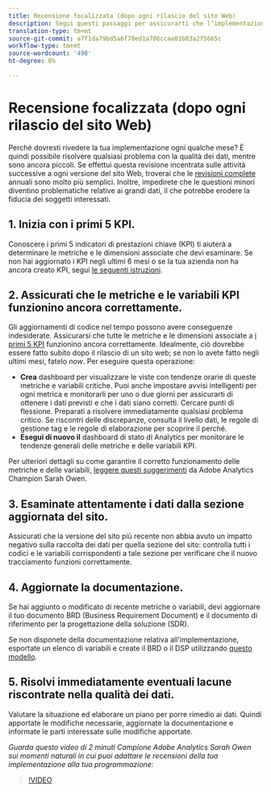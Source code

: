 ```yaml
---
title: Recensione focalizzata (dopo ogni rilascio del sito Web)
description: Segui questi passaggi per assicurarti che l’implementazione rimanga priva di errori e in linea con i tuoi KPI.
translation-type: tm+mt
source-git-commit: a7f1da79bd5a6f78ed1a706ccae01b03a2f5665c
workflow-type: tm+mt
source-wordcount: '498'
ht-degree: 0%

---
```



# Recensione focalizzata (dopo ogni rilascio del sito Web)

Perché dovresti rivedere la tua implementazione ogni qualche mese? È quindi possibile risolvere qualsiasi problema con la qualità dei dati, mentre sono ancora piccoli. Se effettui questa revisione incentrata sulle attività successive a ogni versione del sito Web, troverai che le [revisioni complete](/help/implement/review/full-review.md) annuali sono molto più semplici. Inoltre, impedirete che le questioni minori diventino problematiche relative ai grandi dati, il che potrebbe erodere la fiducia dei soggetti interessati.

## 1. Inizia con i primi 5 KPI.

Conoscere i primi 5 indicatori di prestazioni chiave (KPI) ti aiuterà a determinare le metriche e le dimensioni associate che devi esaminare. Se non hai aggiornato i KPI negli ultimi 6 mesi o se la tua azienda non ha ancora creato KPI, segui [le seguenti istruzioni](/help/implement/review/define-kpis.md).

## 2. Assicurati che le metriche e le variabili KPI funzionino ancora correttamente.

Gli aggiornamenti di codice nel tempo possono avere conseguenze indesiderate. Assicurarsi che tutte le metriche e le dimensioni associate a [i primi 5 KPI](/help/implement/review/define-kpis.md) funzionino ancora correttamente. Idealmente, ciò dovrebbe essere fatto subito dopo il rilascio di un sito web; se non lo avete fatto negli ultimi mesi, fatelo *now*. Per eseguire questa operazione:

* **Crea** dashboard per visualizzare le viste con tendenze orarie di queste metriche e variabili critiche. Puoi anche impostare avvisi intelligenti per ogni metrica e monitorarli per uno o due giorni per assicurarti di ottenere i dati previsti e che i dati siano corretti. Cercare punti di flessione. Preparati a risolvere immediatamente qualsiasi problema critico. Se riscontri delle discrepanze, consulta il livello dati, le regole di gestione tag e le regole di elaborazione per scoprire il perché.
* **Esegui di nuovo il** dashboard di stato di Analytics per monitorare le tendenze generali delle metriche e delle variabili KPI.

Per ulteriori dettagli su come garantire il corretto funzionamento delle metriche e delle variabili, [leggere questi suggerimenti](https://experienceleaguecommunities.adobe.com/t5/adobe-analytics-discussions/my-five-best-tips-for-keeping-adobe-analytics-humming/td-p/388608) da  Adobe Analytics Champion Sarah Owen.

## 3. Esaminate attentamente i dati dalla sezione aggiornata del sito.

Assicurati che la versione del sito più recente non abbia avuto un impatto negativo sulla raccolta dei dati per quella sezione del sito: controlla tutti i codici e le variabili corrispondenti a tale sezione per verificare che il nuovo tracciamento funzioni correttamente.

## 4. Aggiornate la documentazione.

Se hai aggiunto o modificato di recente metriche o variabili, devi aggiornare il tuo documento BRD (Business Requirement Document) e il documento di riferimento per la progettazione della soluzione (SDR).

Se non disponete della documentazione relativa all&#39;implementazione, esportate un elenco di variabili e create il BRD o il DSP utilizzando [questo modello](https://experienceleague.adobe.com/docs/analytics-learn/tutorials/implementation/implementation-basics/creating-a-business-requirements-document.html?lang=en#implementation).

## 5. Risolvi immediatamente eventuali lacune riscontrate nella qualità dei dati.

Valutare la situazione ed elaborare un piano per porre rimedio ai dati. Quindi apportate le modifiche necessarie, aggiornate la documentazione e informate le parti interessate sulle modifiche apportate.

*Guarda questo video di 2 minuti  Campione Adobe Analytics Sarah Owen sui momenti naturali in cui puoi adattare le recensioni della tua implementazione alla tua programmazione:*

>[!VIDEO](https://video.tv.adobe.com/v/328340/?quality=12&learn=on)
